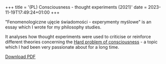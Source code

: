 +++
title = '(PL) Consciousness - thought experiments (2021)'
date = 2023-11-19T17:49:24+01:00
+++

"Fenomenologiczne ujęcie świadomości - experymenty myślowe" is an essay which I wrote for my philosophy studies.

It analyses how thought experiments were used to criticise or reinforce different theories concerning the [Hard problem of consciousness](https://en.wikipedia.org/wiki/Hard_problem_of_consciousness) - a topic which I had been very passionate about for a long time.

[Download PDF](swiadomosc.pdf)